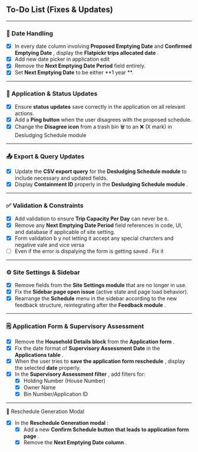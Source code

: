 ## To-Do List (Fixes & Updates)

---

### 📅 Date Handling

* [X] In every date column involving **Proposed Emptying Date** and  **Confirmed Emptying Date** , display the  **Flatpickr trips allocated date** .
* [X] Add new date picker in application edit
* [X] Remove the **Next Emptying Date Period** field entirely.
* [X] Set **Next Emptying Date** to be either **1 year **.

---

### 📝 Application & Status Updates

* [X] Ensure **status updates** save correctly in the application on all relevant actions.
* [X] Add a **Ping button** when the user disagrees with the proposed schedule.
* [X] Change the **Disagree icon** from a trash bin 🗑️ to an ❌ (X mark) in Desludging Schedule module

---

### 📤 Export & Query Updates

* [X] Update the **CSV export query** for the **Desludging Schedule module** to include necessary and updated fields.
* [X] Display **Containment ID** properly in the  **Desludging Schedule module** .

---

### ✅ Validation & Constraints

* [X] Add validation to ensure **Trip Capacity Per Day** can never be `0`.
* [X] Remove any **Next Emptying Date Period** field references in code, UI, and database if applicable of site setting.
* [X] Form validation b y not letting it accept any special charcters and negative vale and vice versa
* [ ] Even if the error is dispalying the form is getting saved . Fix it

---

### ⚙️ Site Settings & Sidebar

* [X] Remove fields from the **Site Settings module** that are no longer in use.
* [X] Fix the **Sidebar page open issue** (active state and page load behavior).
* [X] Rearrange the **Schedule** menu in the sidebar according to the new feedback structure, reintegrating after the  **Feedback module** .

---

### 🗒️ Application Form & Supervisory Assessment

* [X] Remove the **Household Details block** from the  **Application form** .
* [X] Fix the date format of **Supervisory Assessment Date** in the  **Applications table** .
* [X] When the user tries to  **save the application form reschedule** , display the selected **date** properly.
* [X] In the  **Supervisory Assessment filter** , add filters for:
  * [X] Holding Number (House Number)
  * [X] Owner Name
  * [X] Bin Number/Application ID

---

 🔄 Reschedule Generation Modal

* [X] In the  **Reschedule Generation modal** :
  * [X] Add a new  **Confirm Schedule button that leads to application form page** .
  * [X] Remove the  **Next Emptying Date column** .
